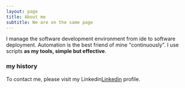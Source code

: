 ```yaml
---
layout: page
title: About me
subtitle: We are on the same page
---
```


I manage the software development environment from ide to software deployment. Automation is the best friend of mine "continuously". I use scripts **as my tools, simple but effective**.

### my history

To contact me, please visit my Linkedin[Linkedin](https://www.linkedin.com/in/emredundar) profile.
